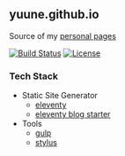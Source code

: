 ## yuune.github.io

Source of my [personal pages](https://yuune.github.io)

[![Build Status](https://travis-ci.com/yuune/yuune.github.io.svg?branch=eleventy)](https://travis-ci.com/yuune/yuune.github.io)
[![License](https://img.shields.io/badge/license-MIT-blue.svg)](LICENSE)


### Tech Stack
* Static Site Generator
  * [eleventy](https://github.com/11ty/eleventy)
  * [eleventy blog starter](https://github.com/11ty/eleventy-base-blog)
* Tools
  * [gulp](https://gulpjs.com/)
  * [stylus](https://stylus-lang.com/)
